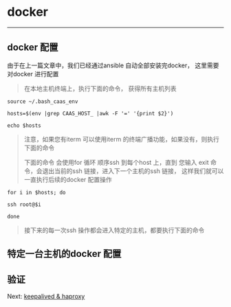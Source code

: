 # docker

---

## docker 配置

由于在上一篇文章中，我们已经通过ansible 自动全部安装完docker， 这里需要对docker 进行配置

> 在本地主机终端上，执行下面的命令， 获得所有主机列表

```
source ~/.bash_caas_env

hosts=$(env |grep CAAS_HOST_ |awk -F '=' '{print $2}')

echo $hosts
```

> 注意，如果您有iterm 可以使用iterm 的终端广播功能，如果没有，则执行下面的命令
>
> 下面的命令 会使用for 循环 顺序ssh 到每个host 上，直到 您输入 exit 命令，会退出当前的ssh 链接，进入下一个主机的ssh 链接， 这样我们就可以一直执行后续的docker 配置操作

```
for i in $hosts; do

ssh root@$i

done
```

> 接下来的每一次ssh 操作都会进入特定的主机，都要执行下面的命令

## 特定一台主机的docker 配置





## 验证

Next:  [keepalived & haproxy](/keepalivedandhaproxy.md)

